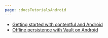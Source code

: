 ```yaml
---
page: :docsTutorialsAndroid
---
```


- [Getting started  with contentful and Android](/developers/docs/tutorials/android/getting-started-with-contentful-and-android/)
- [Offline persistence with Vault on Android](/developers/docs/tutorials/android/offline-persistence-with-vault/)
